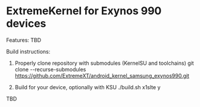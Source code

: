 # ExtremeKernel for Exynos 990 devices

Features: TBD

Build instructions:

1. Properly clone repository with submodules (KernelSU and toolchains)
git clone --recurse-submodules https://github.com/ExtremeXT/android_kernel_samsung_exynos990.git

2. Build for your device, optionally with KSU
./build.sh x1slte y

TBD
